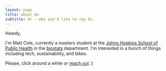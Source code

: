 ```yaml
---
layout: page
title: About me
subtitle: Or - why you'd like to say hi.
---
```


Howdy,

I'm Matt Cole, currently a masters student at the [Johns Hopkins School of Public Health](https://www.jhsph.edu/) in the [biostats](http://www.jhsph.edu/departments/biostatistics/) department. I'm interested in a bunch of things including tech, sustainability, and bikes.

Please, click around a while or [reach out](https://mattkcole.com/contactme) :)
